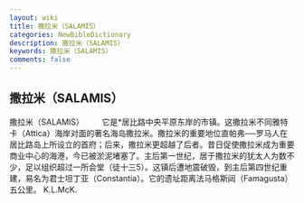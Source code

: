 ```yaml
---
layout: wiki
title: 撒拉米（SALAMIS）
categories: NewBibleDictionary
description: 撒拉米（SALAMIS）
keywords: 撒拉米（SALAMIS）
comments: false
---
```


## 撒拉米（SALAMIS）



撒拉米（SALAMIS）
　　它是*居比路中央平原东岸的市镇。这撒拉米不同雅特卡（Attica）海岸对面的著名海岛撒拉米。撒拉米的重要地位直帕弗──罗马人在居比路岛上所设立的首府；后来，撒拉米更超越了后者。昔日促使撒拉米成为重要商业中心的海港，今已被淤泥堵塞了。主后第一世纪，居于撒拉米的犹太人为数不少，足以组织超过一所会堂（徒十三5）。这镇后遭地震破毁，到主后第四世纪重建，易名为君士坦丁亚（Constantia）。它的遗址距离法马格斯闼（Famagusta）五公里。
K.L.McK.




